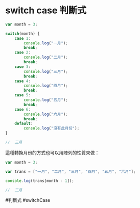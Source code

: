 # switch case 判斷式
```js
var month = 3;

switch(month) {
	case 1:
		console.log("一月");
		break;
	case 2:
		console.log("二月");
		break;
	case 3:
		console.log("三月");
		break;
	case 4:
		console.log("四月");
		break;
	case 5:
		console.log("五月");
		break;
	case 6:
		console.log("六月");
		break;
	default:
		console.log("沒有此月份");
}

//  三月
```

這種轉換月份的方式也可以用陣列的性質來做：
```js
var month = 3;

var trans = ["一月", "二月", "三月", "四月", "五月", "六月"];

console.log(trans[month - 1]);

//  三月
```

#判斷式 
#switchCase
